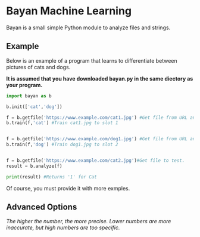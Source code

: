 # Bayan Machine Learning

Bayan is a small simple Python module to analyze files and strings.

## Example

Below is an example of a program that learns to differentiate between pictures of cats and dogs.

**It is assumed that you have downloaded bayan.py in the same diectory as your program.**

```python
import bayan as b

b.init(['cat','dog'])

f = b.getfile('https://www.example.com/cat1.jpg') #Get file from URL and string it.
b.train(f,'cat') #Train cat1.jpg to slot 1


f = b.getfile('https://www.example.com/dog1.jpg') #Get file from URL and string it.
b.train(f,'dog') #Train dog1.jpg to slot 2


f = b.getfile('https://www.example.com/cat2.jpg')#Get file to test.
result = b.analyze(f)

print(result) #Returns '1' for Cat
```
Of course, you must provide it with more exmples.
## Advanced Options

*The higher the number, the more precise. Lower numbers are more inaccurate, but high numbers are too specific.*

